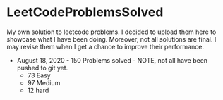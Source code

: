 # LeetCodeProblemsSolved

My own solution to leetcode problems. I decided to upload them here to showcase what I have been doing.
Moreover, not all solutions are final. I may revise them when I get a chance to improve their performance.

- August 18, 2020 - 150 Problems solved - NOTE, not all have been pushed to git yet.
    * 73 Easy
    * 97 Medium
    * 12 hard
